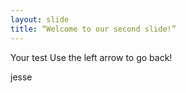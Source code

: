 ```yaml
---
layout: slide
title: “Welcome to our second slide!”
---
```

Your test
Use the left arrow to go back!

jesse
